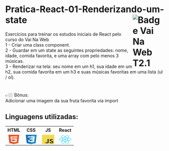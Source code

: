 # Pratica-React-01-Renderizando-um-state <img src="https://i.ibb.co/QpLTKSz/badge-M2-T2.png" alt="Badge Vai Na Web T2.1" width="100" align="right">
Exercícios para treinar os estudos iniciais de React pelo curso do Vai Na Web<br>
1 - Criar uma class component.<br> 
2 - Guardar em um state as seguintes propriedades: nome, idade, comida favorita, e uma array com pelo menos 3 músicas.<br>
3 - Renderizar na tela: seu nome em um h1, sua idade em um h2, sua comida favorita em um h3 e suas músicas favoritas em uma lista (ul / ol).<br>
#
👉🏼 Bônus:<br>
Adicionar uma imagem da sua fruta favorita via import

<h2> Linguagens utilizadas: </h2>

<table>
<tr>
  <th> HTML </th>
  <th> CSS </th>
  <th> JS </th>
  <th> React </th>
</tr>
<tr>
  <td> <img align="center" alt="HTML" height="30" width="40" src="https://raw.githubusercontent.com/devicons/devicon/master/icons/html5/html5-original.svg"> </td>
  <td> <img align="center" alt="CSS" height="30" width="40" src="https://raw.githubusercontent.com/devicons/devicon/master/icons/css3/css3-original.svg"> </td>
  <td> <img align="center" alt="JS" height="30" width="40" src="https://github.com/devicons/devicon/blob/master/icons/javascript/javascript-original.svg"> </td>
  <td> <img align="center" alt="React" height="30" width="40" src="https://github.com/devicons/devicon/blob/master/icons/react/react-original.svg"> </td>
</tr>
</table>
